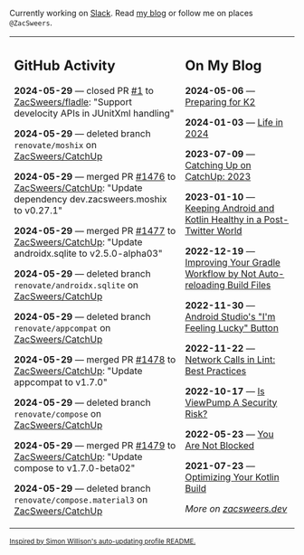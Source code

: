 Currently working on [Slack](https://slack.com/). Read [my blog](https://zacsweers.dev/) or follow me on places `@ZacSweers`.

<table><tr><td valign="top" width="60%">

## GitHub Activity
<!-- githubActivity starts -->
**2024-05-29** — closed PR [#1](https://github.com/ZacSweers/fladle/pull/1) to [ZacSweers/fladle](https://github.com/ZacSweers/fladle): "Support develocity APIs in JUnitXml handling"

**2024-05-29** — deleted branch `renovate/moshix` on [ZacSweers/CatchUp](https://github.com/ZacSweers/CatchUp)

**2024-05-29** — merged PR [#1476](https://github.com/ZacSweers/CatchUp/pull/1476) to [ZacSweers/CatchUp](https://github.com/ZacSweers/CatchUp): "Update dependency dev.zacsweers.moshix to v0.27.1"

**2024-05-29** — merged PR [#1477](https://github.com/ZacSweers/CatchUp/pull/1477) to [ZacSweers/CatchUp](https://github.com/ZacSweers/CatchUp): "Update androidx.sqlite to v2.5.0-alpha03"

**2024-05-29** — deleted branch `renovate/androidx.sqlite` on [ZacSweers/CatchUp](https://github.com/ZacSweers/CatchUp)

**2024-05-29** — deleted branch `renovate/appcompat` on [ZacSweers/CatchUp](https://github.com/ZacSweers/CatchUp)

**2024-05-29** — merged PR [#1478](https://github.com/ZacSweers/CatchUp/pull/1478) to [ZacSweers/CatchUp](https://github.com/ZacSweers/CatchUp): "Update appcompat to v1.7.0"

**2024-05-29** — deleted branch `renovate/compose` on [ZacSweers/CatchUp](https://github.com/ZacSweers/CatchUp)

**2024-05-29** — merged PR [#1479](https://github.com/ZacSweers/CatchUp/pull/1479) to [ZacSweers/CatchUp](https://github.com/ZacSweers/CatchUp): "Update compose to v1.7.0-beta02"

**2024-05-29** — deleted branch `renovate/compose.material3` on [ZacSweers/CatchUp](https://github.com/ZacSweers/CatchUp)
<!-- githubActivity ends -->
</td><td valign="top" width="40%">

## On My Blog
<!-- blog starts -->
**2024-05-06** — [Preparing for K2](https://www.zacsweers.dev/preparing-for-k2/)

**2024-01-03** — [Life in 2024](https://www.zacsweers.dev/life-in-2024/)

**2023-07-09** — [Catching Up on CatchUp: 2023](https://www.zacsweers.dev/catching-up-on-catchup-2023/)

**2023-01-10** — [Keeping Android and Kotlin Healthy in a Post-Twitter World](https://www.zacsweers.dev/keeping-android-healthy/)

**2022-12-19** — [Improving Your Gradle Workflow by Not Auto-reloading Build Files](https://www.zacsweers.dev/improving-your-workflow-by-not-auto-reloading-build-files/)

**2022-11-30** — [Android Studio's "I'm Feeling Lucky" Button](https://www.zacsweers.dev/android-studios-im-feeling-lucky-button/)

**2022-11-22** — [Network Calls in Lint: Best Practices](https://www.zacsweers.dev/network-calls-in-lint-best-practices/)

**2022-10-17** — [Is ViewPump A Security Risk?](https://www.zacsweers.dev/is-viewpump-a-security-risk/)

**2022-05-23** — [You Are Not Blocked](https://www.zacsweers.dev/you-are-not-blocked/)

**2021-07-23** — [Optimizing Your Kotlin Build](https://www.zacsweers.dev/optimizing-your-kotlin-build/)
<!-- blog ends -->
_More on [zacsweers.dev](https://zacsweers.dev/)_
</td></tr></table>

<sub><a href="https://simonwillison.net/2020/Jul/10/self-updating-profile-readme/">Inspired by Simon Willison's auto-updating profile README.</a></sub>